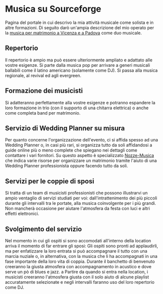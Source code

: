 # Musica su Sourceforge
Pagina del portale in cui descrivo la mia attività musicale come solista e in altre formazioni. Di seguito darò un'ampia descrizione del mio operato per la <A HREF=https://sourceforge.net/u/andresfilo/wiki/>musica per matrimonio a Vicenza e a Padova</A> come duo musicale.
## Repertorio
Il repertorio è ampio ma può essere ulteriormente ampliato e adattato alle vostre esigenze. Si parte dalla musica pop per arrivare a generi musicali ballabili come il latino americano (solamente come DJ). Si passa alla musica regionale, al revival ed agli evergreen.
## Formazione dei musicisti
Si adatteranno perfettamente alla vostre esigenze e potranno espandere la loro formazione in trio (con il supporto di una chitarra elettrica) o anche come completa band per matrimonio.

## Servizio di Wedding Planner su misura
Per quanto concerne l'organizzazione dell'evento, ci si affida spesso ad una Wedding Planner o, in casi più rari, si organizza tutto da soli affidandosi a guide online più o meno complete che spiegano nei dettagli come contattare i vari fornitori. Su questo aspetto è specializzato <A HREF=http://www.imdb.com/user/ur4315430/>Nozze-Musica</A> che indica varie risorse per organizzare un matrimonio tramite l'aiuto di una Wedding Planner professionista oppure facendo tutto da soli.

## Servizi per le coppie di sposi
Si tratta di un team di musicisti professionisti che possono illustrarvi un ampio ventaglio di servizi studiati per voi: dall'intrattenimento dei più piccoli durante gli intervalli tra le portate, alla musica coinvolgente per i più grandi. Non mancherà occasione per aiutare l'atmosfera da festa con luci e altri effetti elettronici.
## Svolgimento del servizio
Nel momento in cui gli ospiti si sono accomodati all'interno della location arriva il momento di far entrare gli sposi: Gli ospiti sono pronti ad applaudirli, ma per enfatizzare la loro entrata si può accompagnare il tutto con una marcia nuziale o, in alternativa, con la musica che li ha accompagnati in una fase importante della loro vita di coppia.
Durante il banchetto di benvenuto creeranno la giusta atmosfera con accompagnamento in acustico e dove serve un pò di blues e jazz. a Partire da quando si entra nella location, i musicisti creeranno l'atmosfera giusta con il solo aiuto di alcune playlist accuratamente selezionate e negli intervalli faranno uso del loro repertorio come DJ.
